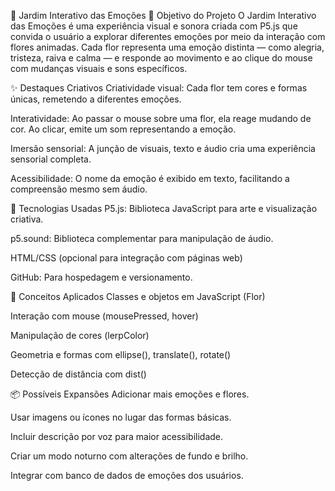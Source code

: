 🌼 Jardim Interativo das Emoções
🎯 Objetivo do Projeto
O Jardim Interativo das Emoções é uma experiência visual e sonora criada com P5.js que convida o usuário a explorar diferentes emoções por meio da interação com flores animadas. Cada flor representa uma emoção distinta — como alegria, tristeza, raiva e calma — e responde ao movimento e ao clique do mouse com mudanças visuais e sons específicos.

✨ Destaques Criativos
Criatividade visual: Cada flor tem cores e formas únicas, remetendo a diferentes emoções.

Interatividade: Ao passar o mouse sobre uma flor, ela reage mudando de cor. Ao clicar, emite um som representando a emoção.

Imersão sensorial: A junção de visuais, texto e áudio cria uma experiência sensorial completa.

Acessibilidade: O nome da emoção é exibido em texto, facilitando a compreensão mesmo sem áudio.

🔧 Tecnologias Usadas
P5.js: Biblioteca JavaScript para arte e visualização criativa.

p5.sound: Biblioteca complementar para manipulação de áudio.

HTML/CSS (opcional para integração com páginas web)

GitHub: Para hospedagem e versionamento.

🧠 Conceitos Aplicados
Classes e objetos em JavaScript (Flor)

Interação com mouse (mousePressed, hover)

Manipulação de cores (lerpColor)

Geometria e formas com ellipse(), translate(), rotate()

Detecção de distância com dist()

📦 Possíveis Expansões
Adicionar mais emoções e flores.

Usar imagens ou ícones no lugar das formas básicas.

Incluir descrição por voz para maior acessibilidade.

Criar um modo noturno com alterações de fundo e brilho.

Integrar com banco de dados de emoções dos usuários.


